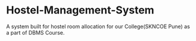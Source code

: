 # Hostel-Management-System
A system built for hostel room allocation for our College(SKNCOE Pune) as a part of DBMS Course.

